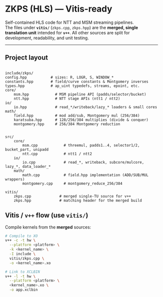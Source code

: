 # ZKPS (HLS) — Vitis-ready

Self-contained HLS code for NTT and MSM streaming pipelines.  
The files under **`vitis/`** (`zkps.cpp`, `zkps.hpp`) are the **merged, single translation unit** intended for **`v++`**. All other sources are split for development, readability, and unit testing.

---

## Project layout

```

include/zkps/
config.hpp           # sizes: R, LOGR, S, WINDOW_*
constants.hpp        # field/curve constants & Montgomery inverses
types.hpp            # ap_uint typedefs, streams, epoint, etc.
core/
    msm.hpp            # MSM pipeline API (padds/selector/bucket)
    ntt.hpp            # NTT stage APIs (ntt1 / ntt2)
io/
    io.hpp             # read_*/writeback/lazy_* loaders & small cores
math/
    field.hpp          # mod add/sub, Montgomery mul (256/384)
    karatsuba.hpp      # 128/256/384 multiplies (divide & conquer)
    montgomery.hpp     # 256/384 Montgomery reduction


src/
    core/
        msm.cpp            # threemul, padds1..4, selector1/2, bucket_part, unipadd
        ntt.cpp            # ntt1 / ntt2
    io/
        io.cpp             # read_*, writeback, subcore/mulcore, lazy_*, data_loader_*
    math/
        math.cpp           # field.hpp implementation (ADD/SUB/MUL wrappers)
        montgomery.cpp     # montgomery_reduce_256/384

vitis/
    zkps.cpp             # merged single-TU source for v++
    zkps.hpp             # matching header for the merged build

````



## Vitis / `v++` flow (use `vitis/`)

Compile kernels from the **merged** sources:

```bash
# Compile to XO
v++ -c -t hw \
  --platform <platform> \
  -k <kernel_name> \
  -I include \
  vitis/zkps.cpp \
  -o <kernel_name>.xo
```

```bash
# Link to XCLBIN
v++ -l -t hw \
  --platform <platform> \
  <kernel_name>.xo \
  -o app.xclbin
```



